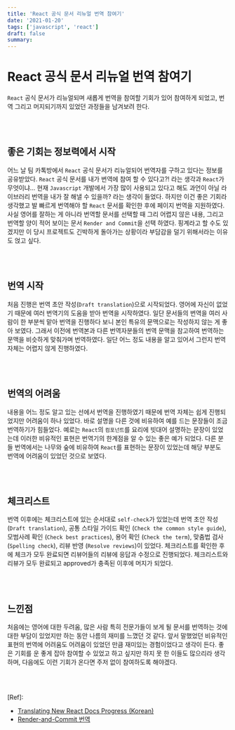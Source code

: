 ```yaml
---
title: 'React 공식 문서 리뉴얼 번역 참여기'
date: '2021-01-20'
tags: ['javascript', 'react']
draft: false
summary:
---
```


# React 공식 문서 리뉴얼 번역 참여기

`React` 공식 문서가 리뉴얼되며 새롭게 번역을 참여할 기회가 있어 참여하게 되었고, 번역 그리고 머지되기까지 있었던 과정들을 남겨보려 한다.

<br /><br />

## 좋은 기회는 정보력에서 시작

어느 날 팀 카톡방에서 `React` 공식 문서가 리뉴얼되어 번역자를 구하고 있다는 정보를 공유받았다. `React` 공식 문서를 내가 번역에 참여 할 수 있다고?! 라는 생각과 `React`가 무엇이냐... 현재 `Javascript` 개발에서 가장 많이 사용되고 있다고 해도 과언이 아닐 라이브러리 번역을 내가 잘 해낼 수 있을까? 라는 생각이 들었다. 하지만 이건 좋은 기회라 생각했고 발 빠르게 번역해야 할 `React` 문서를 확인한 후에 페이지 번역을 지원하였다. 사실 영어를 잘하는 게 아니라 번역할 문서를 선택할 때 그리 어렵지 않은 내용, 그리고 번역할 양이 적어 보이는 문서 `Render and Commit`을 선택 하였다. 핑계라고 할 수도 있겠지만 이 당시 프로젝트도 긴박하게 돌아가는 상황이라 부담감을 덜기 위해서라는 이유도 얹고 싶다.

<br /><br />

## 번역 시작

처음 진행은 번역 초안 작성(`Draft translation`)으로 시작되었다. 영어에 자신이 없었기 때문에 여러 번역기의 도움을 받아 번역을 시작하였다. 일단 문서들의 번역을 여러 사람이 한 부분씩 맡아 번역을 진행하다 보니 본인 특유의 문맥으로는 작성하지 않는 게 좋아 보였다. 그래서 이전에 번역본과 다른 번역자분들의 번역 문맥을 참고하여 번역하는 문맥을 비슷하게 맞춰가며 번역하였다. 일단 어느 정도 내용을 알고 있어서 그런지 번역 자체는 어렵지 않게 진행하였다.

<br /><br />

## 번역의 어려움

내용을 어느 정도 알고 있는 선에서 번역을 진행하였기 때문에 번역 자체는 쉽게 진행되었지만 어려움이 하나 있었다. 바로 설명을 다른 것에 비유하여 예를 드는 문장들이 조금 번역하기가 힘들었다. 예로는 `React`의 `컴포넌트`를 요리에 빗대어 설명하는 문장이 있었는데 이러한 비유적인 표현은 번역기의 한계점을 알 수 있는 좋은 예가 되었다. 다른 분들 번역에서는 나무와 숲에 비유하여 `React`를 표현하는 문장이 있었는데 해당 부분도 번역에 어려움이 있었던 것으로 보였다.

<br /><br />

## 체크리스트

번역 이후에는 체크리스트에 있는 순서대로 `self-check`가 있었는데 번역 초안 작성 (`Draft translation`), 공통 스타일 가이드 확인 (`Check the common style guide`), 모범사례 확인 (`Check best practices`), 용어 확인 (`Check the term`), 맞춤법 검사 (`Spelling check`), 리뷰 반영 (`Resolve reviews`)이 있었다. 체크리스트를 확인한 후에 체크가 모두 완료되면 리뷰어들의 리뷰에 응답과 수정으로 진행되었다. 체크리스트와 리뷰가 모두 완료되고 approved가 충족된 이후에 머지가 되었다.

<br /><br />

## 느낀점

처음에는 영어에 대한 두려움, 많은 사람 특히 전문가들이 보게 될 문서를 번역하는 것에 대한 부담이 있었지만 하는 동안 나름의 재미를 느꼈던 것 같다. 앞서 말했었던 비유적인 표현의 번역에 어려움도 어려움이 있었던 만큼 재미있는 경험이었다고 생각이 든다. 좋은 기회를 운 좋게 잡아 참여할 수 있었고 하고 싶지만 하지 못 한 이들도 많으리라 생각하며, 다음에도 이런 기회가 온다면 주저 없이 참여하도록 해야겠다.

<br /><br />

[Ref]:

- [Translating New React Docs Progress (Korean)](https://github.com/reactjs/ko.reactjs.org/issues/374)
- [Render-and-Commit 번역](https://github.com/reactjs/ko.reactjs.org/pull/394)

<br /><br /><br />
